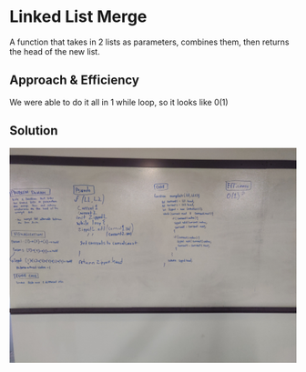# Linked List Merge
<!-- Short summary or background information -->
A function that takes in 2 lists as parameters, combines them, then returns the head of the new list.

## Approach & Efficiency
We were able to do it all in 1 while loop, so it looks like 0(1)

## Solution
![alt text](assets/llMerge.jpg "llMerge.jpg")